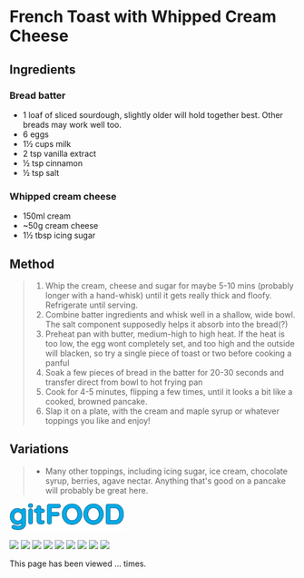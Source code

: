 # French Toast with Whipped Cream Cheese

## Ingredients

### Bread batter

- 1 loaf of sliced sourdough, slightly older will hold together best. Other breads may work well too.
- 6 eggs
- 1½ cups milk
- 2 tsp vanilla extract
- ½ tsp cinnamon
- ½ tsp salt

### Whipped cream cheese

- 150ml cream
- ~50g cream cheese
- 1½ tbsp icing sugar

## Method

> 1. Whip the cream, cheese and sugar for maybe 5-10 mins (probably longer with a hand-whisk) until it gets really thick and floofy. Refrigerate until serving.
> 2. Combine batter ingredients and whisk well in a shallow, wide bowl. The salt component supposedly helps it absorb into the bread(?)
> 3. Preheat pan with butter, medium-high to high heat. If the heat is too low, the egg wont completely set, and too high and the outside will blacken, so try a single piece of toast or two before cooking a panful
> 4. Soak a few pieces of bread in the batter for 20-30 seconds and transfer direct from bowl to hot frying pan
> 5. Cook for 4-5 minutes, flipping a few times, until it looks a bit like a cooked, browned pancake.
> 6. Slap it on a plate, with the cream and maple syrup or whatever toppings you like and enjoy!

## Variations

> - Many other toppings, including icing sugar, ice cream, chocolate syrup, berries, agave nectar. Anything that's good on a pancake will probably be great here.

<img src="../images/logo_sm.png" width="40%" />

<img src="https://img.shields.io/badge/amazing-blue.svg" /> <img src="https://img.shields.io/badge/breakfast-blue.svg" /> <img src="https://img.shields.io/badge/dairy-blue.svg" /> <img src="https://img.shields.io/badge/dessert-blue.svg" /> <img src="https://img.shields.io/badge/fried-blue.svg" /> <img src="https://img.shields.io/badge/large_quantity-blue.svg" /> <img src="https://img.shields.io/badge/messy-blue.svg" /> <img src="https://img.shields.io/badge/mine-blue.svg" /> <img src="https://img.shields.io/badge/vegetarian-blue.svg" /> 

<p>This page has been viewed <span id="counter">...</span> times.</p>

<script src="/assets/js/pageviews.js"></script>